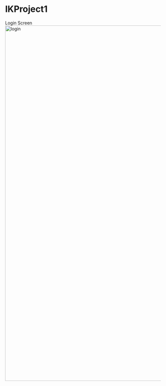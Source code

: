# IKProject1
Login Screen
<img width="1146" alt="login" src="https://github.com/user-attachments/assets/c652b0a4-012f-47b2-a28d-f9664f1e3a9c">

